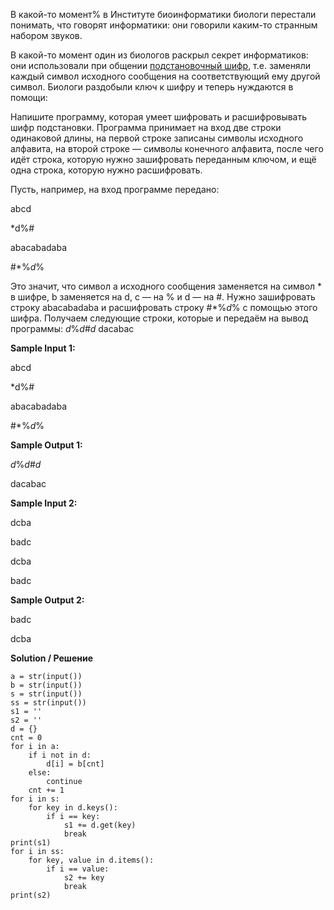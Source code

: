 В какой-то момент% в Институте биоинформатики биологи перестали понимать, что говорят информатики: они говорили каким-то странным набором звуков.

В какой-то момент один из биологов раскрыл секрет информатиков: они использовали при общении <a href="https://ru.wikipedia.org/wiki/%D0%A8%D0%B8%D1%84%D1%80_%D0%BF%D0%BE%D0%B4%D1%81%D1%82%D0%B0%D0%BD%D0%BE%D0%B2%D0%BA%D0%B8">подстановочный шифр</a>, т.е. заменяли каждый символ исходного сообщения на соответствующий ему другой символ. Биологи раздобыли ключ к шифру и теперь нуждаются в помощи:

Напишите программу, которая умеет шифровать и расшифровывать шифр подстановки. Программа принимает на вход две строки одинаковой длины, на первой строке записаны символы исходного алфавита, на второй строке — символы конечного алфавита, после чего идёт строка, которую нужно зашифровать переданным ключом, и ещё одна строка, которую нужно расшифровать.

Пусть, например, на вход программе передано:

abcd

*d%#

abacabadaba

#*%*d*%


Это значит, что символ a исходного сообщения заменяется на символ * в шифре, b заменяется на d, c — на % и d — на #.
Нужно зашифровать строку abacabadaba и расшифровать строку #*%*d*% с помощью этого шифра. Получаем следующие строки, которые и передаём на вывод программы:
*d*%*d*#*d*
dacabac

**Sample Input 1:**

abcd

*d%#

abacabadaba

#*%*d*%

**Sample Output 1:**

*d*%*d*#*d*

dacabac

**Sample Input 2:**

dcba

badc

dcba

badc

**Sample Output 2:**

badc

dcba

**Solution / Решение**

```
a = str(input())
b = str(input())
s = str(input())
ss = str(input())
s1 = ''
s2 = ''
d = {}
cnt = 0
for i in a:
    if i not in d:
        d[i] = b[cnt]
    else:
        continue
    cnt += 1
for i in s:
    for key in d.keys():
        if i == key:
            s1 += d.get(key)
            break
print(s1)
for i in ss:
    for key, value in d.items():
        if i == value:
            s2 += key
            break
print(s2)
```
